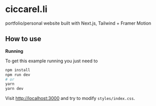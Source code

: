 # ciccarel.li

portfolio/personal website built with Next.js, Tailwind + Framer Motion

## How to use

**Running**

To get this example running you just need to

```bash
npm install
npm run dev
# or
yarn
yarn dev
```

Visit [http://localhost:3000](http://localhost:3000) and try to modify `styles/index.css`.
